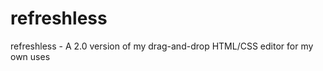 refreshless
===========

refreshless - A 2.0 version of my drag-and-drop HTML/CSS editor for my own uses
